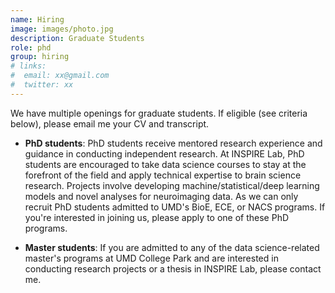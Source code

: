 ```yaml
---
name: Hiring
image: images/photo.jpg
description: Graduate Students
role: phd
group: hiring
# links:
#  email: xx@gmail.com
#  twitter: xx
---
```


We have multiple openings for graduate students. If eligible (see criteria below), please email me your CV and transcript.
- **PhD students**: PhD students receive mentored research experience and guidance in conducting independent research. At INSPIRE Lab, PhD students are encouraged to take data science courses to stay at the forefront of the field and apply technical expertise to brain science research. Projects involve developing machine/statistical/deep learning models and novel analyses for neuroimaging data. As we can only recruit PhD students admitted to UMD's BioE, ECE, or NACS programs. If you're interested in joining us, please apply to one of these PhD programs.

* **Master students**: If you are admitted to any of the data science-related master's programs at UMD College Park and are interested in conducting research projects or a thesis in INSPIRE Lab, please contact me.